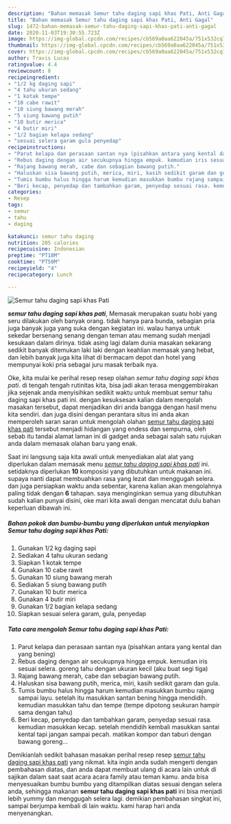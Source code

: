 ```yaml
---
description: "Bahan memasak Semur tahu daging sapi khas Pati, Anti Gagal"
title: "Bahan memasak Semur tahu daging sapi khas Pati, Anti Gagal"
slug: 1472-bahan-memasak-semur-tahu-daging-sapi-khas-pati-anti-gagal
date: 2020-11-03T19:30:55.723Z
image: https://img-global.cpcdn.com/recipes/cb569a0aa622045a/751x532cq70/semur-tahu-daging-sapi-khas-pati-foto-resep-utama.jpg
thumbnail: https://img-global.cpcdn.com/recipes/cb569a0aa622045a/751x532cq70/semur-tahu-daging-sapi-khas-pati-foto-resep-utama.jpg
cover: https://img-global.cpcdn.com/recipes/cb569a0aa622045a/751x532cq70/semur-tahu-daging-sapi-khas-pati-foto-resep-utama.jpg
author: Travis Lucas
ratingvalue: 4.4
reviewcount: 8
recipeingredient:
- "1/2 kg daging sapi"
- "4 tahu ukuran sedang"
- "1 kotak tempe"
- "10 cabe rawit"
- "10 siung bawang merah"
- "5 siung bawang putih"
- "10 butir merica"
- "4 butir miri"
- "1/2 bagian kelapa sedang"
- "sesuai selera garam gula penyedap"
recipeinstructions:
- "Parut kelapa dan perasaan santan nya (pisahkan antara yang kental dan yang bening)"
- "Rebus daging dengan air secukupnya hingga empuk. kemudian iris sesuai selera. goreng tahu dengan ukuran kecil (aku buat segi tiga)"
- "Rajang bawang merah, cabe dan sebagian bawang putih."
- "Haluskan sisa bawang putih, merica, miri, kasih sedikit garam dan gula."
- "Tumis bumbu halus hingga harum kemudian masukkan bumbu rajang sampai layu. setelah itu masukkan santan bening hingga mendidih. kemudian masukkan tahu dan tempe (tempe dipotong seukuran hampir sama dengan tahu)"
- "Beri kecap, penyedap dan tambahkan garam, penyedap sesuai rasa. kemudian masukkan kecap. setelah mendidih kembali masukkan santai kental tapi jangan sampai pecah. matikan kompor dan taburi dengan bawang goreng..."
categories:
- Resep
tags:
- semur
- tahu
- daging

katakunci: semur tahu daging 
nutrition: 205 calories
recipecuisine: Indonesian
preptime: "PT18M"
cooktime: "PT50M"
recipeyield: "4"
recipecategory: Lunch

---
```



![Semur tahu daging sapi khas Pati](https://img-global.cpcdn.com/recipes/cb569a0aa622045a/751x532cq70/semur-tahu-daging-sapi-khas-pati-foto-resep-utama.jpg)

<b><i>semur tahu daging sapi khas pati</i></b>, Memasak merupakan suatu hobi yang seru dilakukan oleh banyak orang. tidak hanya para bunda, sebagian pria juga banyak juga yang suka dengan kegiatan ini. walau hanya untuk sekedar bersenang senang dengan teman atau memang sudah menjadi kesukaan dalam dirinya. tidak asing lagi dalam dunia masakan sekarang sedikit banyak ditemukan laki laki dengan keahlian memasak yang hebat, dan lebih banyak juga kita lihat di bermacam depot dan hotel yang mempunyai koki pria sebagai juru masak terbaik nya.

Oke, kita mulai ke perihal resep resep olahan <i>semur tahu daging sapi khas pati</i>. di tengah tengah rutinitas kita, bisa jadi akan terasa menggembirakan jika sejenak anda menyisihkan sedikit waktu untuk membuat semur tahu daging sapi khas pati ini. dengan kesuksesan kalian dalam mengolah masakan tersebut, dapat menjadikan diri anda bangga dengan hasil menu kita sendiri. dan juga disini dengan perantara situs ini anda akan memperoleh saran saran untuk mengolah olahan <u>semur tahu daging sapi khas pati</u> tersebut menjadi hidangan yang endess dan sempurna, oleh sebab itu tandai alamat laman ini di gadget anda sebagai salah satu rujukan anda dalam memasak olahan baru yang enak.




Saat ini langsung saja kita awali untuk menyediakan alat alat yang diperlukan dalam memasak menu <u><i>semur tahu daging sapi khas pati</i></u> ini. setidaknya diperlukan <b>10</b> komposisi yang dibutuhkan untuk makanan ini. supaya nanti dapat membuahkan rasa yang lezat dan menggugah selera. dan juga persiapkan waktu anda sebentar, karena kalian akan mengolahnya paling tidak dengan <b>6</b> tahapan. saya menginginkan semua yang dibutuhkan sudah kalian punyai disini, oke mari kita awali dengan mencatat dulu bahan keperluan dibawah ini.

<!--inarticleads1-->

##### Bahan pokok dan bumbu-bumbu yang diperlukan untuk menyiapkan Semur tahu daging sapi khas Pati:

1. Gunakan 1/2 kg daging sapi
1. Sediakan 4 tahu ukuran sedang
1. Siapkan 1 kotak tempe
1. Gunakan 10 cabe rawit
1. Gunakan 10 siung bawang merah
1. Sediakan 5 siung bawang putih
1. Gunakan 10 butir merica
1. Gunakan 4 butir miri
1. Gunakan 1/2 bagian kelapa sedang
1. Siapkan sesuai selera garam, gula, penyedap




<!--inarticleads2-->

##### Tata cara mengolah Semur tahu daging sapi khas Pati:

1. Parut kelapa dan perasaan santan nya (pisahkan antara yang kental dan yang bening)
1. Rebus daging dengan air secukupnya hingga empuk. kemudian iris sesuai selera. goreng tahu dengan ukuran kecil (aku buat segi tiga)
1. Rajang bawang merah, cabe dan sebagian bawang putih.
1. Haluskan sisa bawang putih, merica, miri, kasih sedikit garam dan gula.
1. Tumis bumbu halus hingga harum kemudian masukkan bumbu rajang sampai layu. setelah itu masukkan santan bening hingga mendidih. kemudian masukkan tahu dan tempe (tempe dipotong seukuran hampir sama dengan tahu)
1. Beri kecap, penyedap dan tambahkan garam, penyedap sesuai rasa. kemudian masukkan kecap. setelah mendidih kembali masukkan santai kental tapi jangan sampai pecah. matikan kompor dan taburi dengan bawang goreng...




Demikianlah sedikit bahasan masakan perihal resep resep <u>semur tahu daging sapi khas pati</u> yang nikmat. kita ingin anda sudah mengerti dengan pembahasan diatas, dan anda dapat membuat ulang di acara lain untuk di sajikan dalam saat saat acara acara family atau teman kamu. anda bisa menyesuaikan bumbu bumbu yang ditampilkan diatas sesuai dengan selera anda, sehingga makanan <b>semur tahu daging sapi khas pati</b> ini bisa menjadi lebih yummy dan menggugah selera lagi. demikian pembahasan singkat ini, sampai berjumpa kembali di lain waktu. kami harap hari anda menyenangkan.
